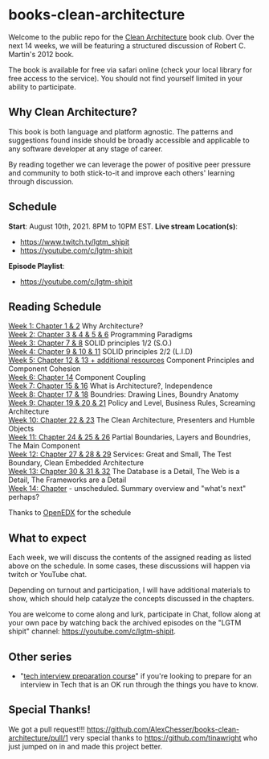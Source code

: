 # books-clean-architecture

Welcome to the public repo for the [Clean Architecture](https://www.oreilly.com/library/view/clean-architecture-a/9780134494272/) book club. Over the next 14 weeks, we will be featuring a structured discussion of Robert C. Martin's 2012 book.

The book is available for free via safari online (check your local library for free access to the service). You should not find yourself limited in your ability to participate.

## Why Clean Architecture?

This book is both language and platform agnostic. The patterns and suggestions found inside should be broadly accessible and applicable to any software developer at any stage of career.

By reading together we can leverage the power of positive peer pressure and community to both stick-to-it and improve each others' learning through discussion.

## Schedule

**Start**: August 10th, 2021. 8PM to 10PM EST.
**Live stream Location(s)**: 

* https://www.twitch.tv/lgtm_shipit  
* https://youtube.com/c/lgtm-shipit  

**Episode Playlist**:

* https://youtube.com/c/lgtm-shipit  

## Reading Schedule

[Week 1: Chapter 1 & 2](discussions/week-01.md) Why Architecture?  
[Week 2: Chapter 3 & 4 & 5 & 6](discussions/week-02.md) Programming Paradigms  
[Week 3: Chapter 7 & 8](discussions/week-03.md) SOLID principles 1/2 (S.O.)  
[Week 4: Chapter 9 & 10 & 11](discussions/week-04.md) SOLID principles 2/2 (L.I.D)  
[Week 5: Chapter 12 & 13 + additional resources](discussions/week-05.md) Component Principles and Component Cohesion    
[Week 6: Chapter 14](discussions/week-06.md) Component Coupling   
[Week 7: Chapter 15 & 16](discussions/week-07.md) What is Architecture?, Independence  
[Week 8: Chapter 17 & 18](discussions/week-08.md) Boundries: Drawing Lines, Boundry Anatomy  
[Week 9: Chapter 19 & 20 & 21](discussions/week-09.md) Policy and Level, Business Rules, Screaming Architecture  
[Week 10: Chapter 22 & 23](discussions/week-10.md) The Clean Architecture, Presenters and Humble Objects  
[Week 11: Chapter 24 & 25 & 26](discussions/week-11.md) Partial Boundaries, Layers and Boundries, The Main Component  
[Week 12: Chapter 27 & 28 & 29](discussions/week-12.md) Services: Great and Small, The Test Boundary, Clean Embedded Architecture  
[Week 13: Chapter 30 & 31 & 32](discussions/week-13.md) The Database is a Detail, The Web is a Detail, The Frameworks are a Detail  
[Week 14: Chapter](discussions/week-14.md) - unscheduled. Summary overview and "what's next" perhaps?  

Thanks to [OpenEDX](https://openedx.atlassian.net/wiki/spaces/AC/pages/948896160/Clean+Architecture+Book+Club) for the schedule

## What to expect

Each week, we will discuss the contents of the assigned reading as listed above on the schedule. In some cases, these discussions will happen via twitch or YouTube chat.

Depending on turnout and participation, I will have additional materials to show, which should help catalyze the concepts discussed in the chapters.

You are welcome to come along and lurk, participate in Chat, follow along at your own pace by watching back the archived episodes on the "LGTM shipit" channel: https://youtube.com/c/lgtm-shipit.

## Other series

- "[tech interview preparation course](https://github.com/AlexChesser/tech-interview-prep-course)" if you're looking to prepare for an interview in Tech that is an OK run through the things you have to know.

## Special Thanks!

We got a pull request!!! https://github.com/AlexChesser/books-clean-architecture/pull/1 very special thanks to https://github.com/tinawright who just jumped on in and made this project better.
